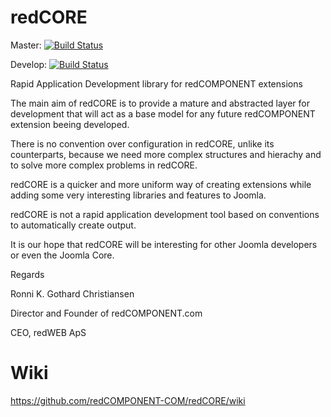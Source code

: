 redCORE
======

Master: [![Build Status](https://travis-ci.org/redCOMPONENT-COM/redCORE.svg?branch=master)](https://travis-ci.org/redCOMPONENT-COM/redCORE)

Develop: [![Build Status](https://travis-ci.org/redCOMPONENT-COM/redCORE.svg?branch=develop)](https://travis-ci.org/redCOMPONENT-COM/redCORE)

Rapid Application Development library for redCOMPONENT extensions

The main aim of redCORE is to provide a mature and abstracted layer for development that will act as a base model for any future redCOMPONENT extension beeing developed.

There is no convention over configuration in redCORE, unlike its counterparts, because we need more complex structures and hierachy and to solve more complex problems in redCORE.

redCORE is a quicker and more uniform way of creating extensions while adding some very interesting libraries and features to Joomla.

redCORE is not a rapid application development tool based on conventions to automatically create output.

It is our hope that redCORE will be interesting for other Joomla developers or even the Joomla Core.

Regards

Ronni K. Gothard Christiansen

Director and Founder of redCOMPONENT.com

CEO, redWEB ApS

Wiki
=====

https://github.com/redCOMPONENT-COM/redCORE/wiki
